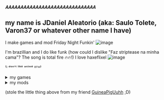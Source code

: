 𝑨𝑨𝑨𝑨𝑨𝑨𝑨𝑨𝑨𝑨𝑨𝑨𝑨𝑨𝑨𝑨𝑨𝑨𝑨𝑨𝑨𝑨𝑨𝑨𝑨𝑨𝑨𝑨𝑨𝑨

## my name is JDaniel Aleatorio (aka: Saulo Tolete, Varon37 or whatever other name I have)

I make games and mod Friday Night Funkin'
![image](https://github.com/user-attachments/assets/5330d801-322b-4c3a-a215-43f6641863b9)

I'm brazillian and I do like funk (how could I dislike "Faz striptease na minha cama"? The song is total fire 🔥🔥!)
I love haxeflixel
![image](https://github.com/user-attachments/assets/d3dc99e6-ecfc-44f9-a325-3db93d93fd72) 

⁽ᴵ ᵈᵒⁿ'ᵗ ˡⁱᵏᵉ ᵃⁿⁱᵐᵉ ᴮᵀᵂ⁾

<details>
  <summary>my games</summary>
  
  # One Night At Jubscleudo's
    https://github.com/JDanielRandomizer/One-Night-at-Jubscleudo-s
  
  # simulador de FUMAR!
    https://github.com/JDanielRandomizer/simulador-de-FUMAR
    
</details>

<details>
  <summary>my mods</summary>
  [(OLD!!) V.S. Joaquim](https://github.com/JDanielRandomizer/V.S-Joaquim)
</details>



(stole the little thing above from my friend [GuineaPigUuhh](https://github.com/GuineaPigUuhh) ;D)
